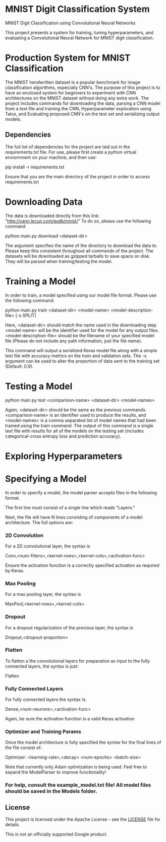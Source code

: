 # MNIST Digit Classification System
MNIST Digit Classification using Convolutional Neural Networks

This project presents a system for training, tuning hyperparameters, and evaluating a Convolutional Neural Network for MNIST digit classification.


# Production System for MNIST Classification

The MNIST handwritten dataset is a popular benchmark for image classification algorithms, especially CNN's. The purpose of this project is to have an enclosed system for beginners to experiment with CNN architectures on the MNIST dataset without doing any extra work. The project includes commands for downloading the data, parsing a CNN model from a text file and training the CNN, Hyperparameter exploration using Talos, and Evaluating proposed CNN's on the test set and serializing output models.

## Dependencies

The full list of dependencies for the project are laid out in the requirements.txt file. For use, please first create a python virtual enviornment on your machine, and then use: 

pip install -r requirements.txt 

Ensure that you are the main directory of the project in order to access requirements.txt

# Downloading Data

The data is downloaded directly from this link: "http://yann.lecun.com/exdb/mnist/" To do so, please use the following command

python main.py download \<dataset-dir>
  
The argument specifies the name of the directory to download the data to. Please keep this consistent throughout all commands of the project. The datasets will be downloaded as gzipped tarballs to save space on disk. They will be parsed when training/testing the model.

# Training a Model

In order to train, a model specified using our model file format. Please use the following command:

python main.py train \<dataset-dir> \<model-name> \<model-description-file> [-s SPLIT]

Here, \<dataset-dir> should match the name used in the downloading step. \<model-name> will be the identifier used for the model for any output files. \<model-description-file> should be the filename of your specified model file (Please do not include any path information, just the file name).

This command will output a serialized Keras model file along with a simple text file with accuracy metrics on the train and validation sets. The -s argument can be used to alter the proportion of data sent to the training set (Default: 0.9). 

# Testing a Model

  python main.py test \<comparison-name> \<dataset-dir> \<model-names>

Again, \<dataset-dir> should be the same as the previous commands. \<comparison-name> is an identifier used to produce the results, and \<model-names> is a comma separated list of model names that had been trained using the train command. The output of this command is a single text file with results for all of the models on the testing set (includes categorical-cross entropy loss and prediction accuracy).

# Exploring Hyperparameters



# Specifying a Model

In order to specify a model, the model parser accepts files in the following format.

The first line must consist of a single line which reads "Layers:"

Next, the file will have N lines consisting of components of a model architecture. The full options are:

### 2D Convolution
For a 2D convolutional layer, the syntax is

Conv,\<num-filters>,\<kernel-rows>,\<kernel-cols>,\<activation-func>
  
Ensure the activation function is a correctly specified activation as required by Keras.

### Max Pooling
For a max pooling layer, the syntax is

MaxPool,\<kernel-rows>,\<kernel-cols>
  
### Dropout

For a dropout regularization of the previous layer, the syntax is

Dropout,\<dropout-proportion>
  
### Flatten
To flatten a the convolutional layers for preparation as input to the fully connected layers, the syntax is just:

Flatten

### Fully Connected Layers

For fully connected layers the syntax is:

Dense,\<num-neurons>,\<activation-func>
  
Again, be sure the activation function is a valid Keras activation

### Optimizer and Training Params
Once the model architecture is fully specified the syntax for the final lines of the file consist of:

Optimizer:
\<learning-rate>,\<decay>
\<num-epochs>
\<batch-size>
  
Note that currently only Adam optimization is being used. Feel free to expand the ModelParser to improve functionality!

### For help, consult the example_model.txt file! All model files should be saved in the Models folder.

 
## License

This project is licensed under the Apache License - see the [LICENSE](LICENSE) file for details.

This is not an officially supported Google product.
